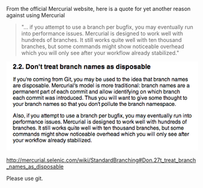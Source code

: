 From the official Mercurial website, here is a quote for yet another reason against using Mercurial

<blockquote>"... if you attempt to use a branch per bugfix, you may eventually run into performance issues. Mercurial is designed to work well with hundreds of branches. It still works quite well with ten thousand branches, but some commands might show noticeable overhead which you will only see after your workflow already stabilized."</blockquote>

<img alt="" src="/img/uploads/2013-03/branch-names-not-disposable.png" />

http://mercurial.selenic.com/wiki/StandardBranching#Don.27t_treat_branch_names_as_disposable

Please use git.